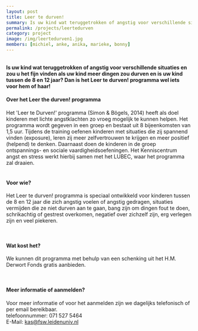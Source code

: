 ```yaml
---
layout: post
title: Leer te durven!
summary: Is uw kind wat teruggetrokken of angstig voor verschillende situaties en zou u het fijn vinden als uw kind meer dingen zou durven? Dan is het Leer te durven! programma wel iets voor hem of haar!
permalink: /projects/leertedurven
category: project
image: /img/leertedurven1.jpg
members: [michiel, anke, anika, marieke, bonny]
---
```




<br>
<b>Is uw kind wat teruggetrokken of angstig voor verschillende situaties en zou u het fijn vinden als uw kind meer dingen zou durven en is uw kind tussen de 8 en 12 jaar? Dan is het Leer te durven! programma wel iets voor hem of haar! </b>

<br>

#### Over het Leer the durven! programma
Het 'Leer te Durven!' programma (Simon & Bögels, 2014) heeft als doel kinderen met lichte angstklachten zo vroeg mogelijk te kunnen helpen. Het programma wordt gegeven in een groep en bestaat uit 8 bijeenkomsten van 1,5 uur. Tijdens de training oefenen kinderen met situaties die zij spannend vinden (exposure), leren zij meer zelfvertrouwen te krijgen en meer positief (helpend) te denken. Daarnaast doen de kinderen in de groep ontspannings- en sociale vaardigheidsoefeningen. Het Kenniscentrum angst en stress werkt hierbij samen met het LUBEC, waar het programma zal draaien.
<br>
<br>

#### Voor wie?
Het Leer te durven! programma is speciaal ontwikkeld voor kinderen tussen de 8 en 12 jaar die zich angstig voelen of angstig gedragen, situaties vermijden die ze niet durven aan te gaan, bang zijn om dingen fout te doen, schrikachtig of gestrest overkomen, negatief over zichzelf zijn, erg verlegen zijn en veel piekeren. 

<br>


#### Wat kost het?
We kunnen dit programma met behulp van een schenking uit het H.M. Derwort Fonds gratis aanbieden. 

<br> 


#### Meer informatie of aanmelden?
Voor meer informatie of voor het aanmelden zijn we dagelijks telefonisch of per email bereikbaar. 
<br>
telefoonnummer: 071 527 5464
<br>
E-Mail: kas@fsw.leidenuniv.nl

